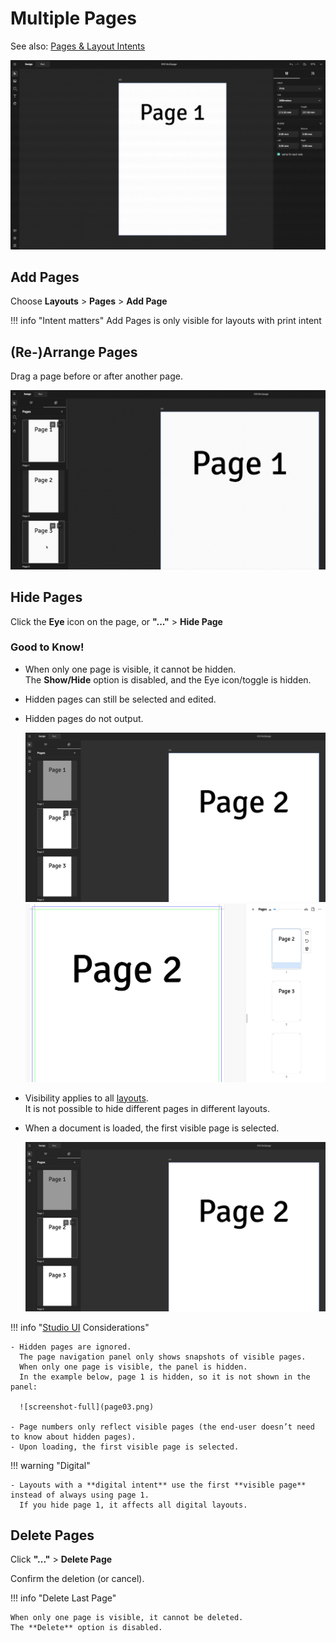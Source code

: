 # Multiple Pages

See also: [Pages & Layout Intents](../../../GraFx-Studio/concepts/pages/)

![screenshot-full](multipage.gif)

## Add Pages

Choose **Layouts** > **Pages** > **Add Page**

!!! info "Intent matters"
    Add Pages is only visible for layouts with print intent

## (Re-)Arrange Pages

Drag a page before or after another page.

![screenshot-full](arrangepages.gif)

## Hide Pages

Click the **Eye** icon on the page, or **"..."** > **Hide Page**

### Good to Know!

- When only one page is visible, it cannot be hidden.  
  The **Show/Hide** option is disabled, and the Eye icon/toggle is hidden.
- Hidden pages can still be selected and edited.
- Hidden pages do not output.

  ![screenshot](page01.png)  
  ![screenshot](page02.png)

- Visibility applies to all [layouts](../../../GraFx-Studio/concepts/layouts/).  
  It is not possible to hide different pages in different layouts.
- When a document is loaded, the first visible page is selected.

  ![screenshot](page01.png)

!!! info "[Studio UI](../../../GraFx-Studio/concepts/template-management/) Considerations"

    - Hidden pages are ignored.  
      The page navigation panel only shows snapshots of visible pages.  
      When only one page is visible, the panel is hidden.  
      In the example below, page 1 is hidden, so it is not shown in the panel:

      ![screenshot-full](page03.png)

    - Page numbers only reflect visible pages (the end-user doesn’t need to know about hidden pages).
    - Upon loading, the first visible page is selected.

!!! warning "Digital"

    - Layouts with a **digital intent** use the first **visible page** instead of always using page 1.  
      If you hide page 1, it affects all digital layouts.

## Delete Pages

Click **"..."** > **Delete Page**

Confirm the deletion (or cancel).

!!! info "Delete Last Page"

    When only one page is visible, it cannot be deleted.  
    The **Delete** option is disabled.